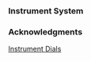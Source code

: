 ### Instrument System


### Acknowledgments
[Instrument Dials ](https://www.codeproject.com/Articles/27411/C-Avionic-Instrument-Controls)
